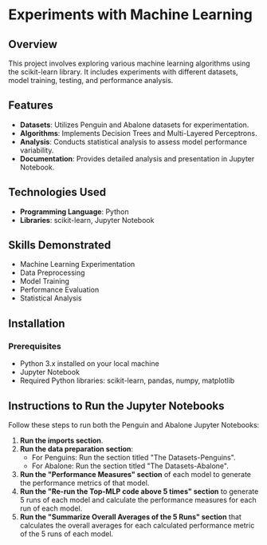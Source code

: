 # Experiments with Machine Learning

## Overview
This project involves exploring various machine learning algorithms using the scikit-learn library. It includes experiments with different datasets, model training, testing, and performance analysis.

## Features
- **Datasets**: Utilizes Penguin and Abalone datasets for experimentation.
- **Algorithms**: Implements Decision Trees and Multi-Layered Perceptrons.
- **Analysis**: Conducts statistical analysis to assess model performance variability.
- **Documentation**: Provides detailed analysis and presentation in Jupyter Notebook.

## Technologies Used
- **Programming Language**: Python
- **Libraries**: scikit-learn, Jupyter Notebook

## Skills Demonstrated
- Machine Learning Experimentation
- Data Preprocessing
- Model Training
- Performance Evaluation
- Statistical Analysis

## Installation

### Prerequisites
- Python 3.x installed on your local machine
- Jupyter Notebook
- Required Python libraries: scikit-learn, pandas, numpy, matplotlib

## Instructions to Run the Jupyter Notebooks
Follow these steps to run both the Penguin and Abalone Jupyter Notebooks:

1. **Run the imports section**.
2. **Run the data preparation section**:
    - For Penguins: Run the section titled "The Datasets-Penguins".
    - For Abalone: Run the section titled "The Datasets-Abalone".
3. **Run the "Performance Measures" section** of each model to generate the performance metrics of that model.
4. **Run the "Re-run the Top-MLP code above 5 times" section** to generate 5 runs of each model and calculate the performance measures for each run of each model.
5. **Run the "Summarize Overall Averages of the 5 Runs" section** that calculates the overall averages for each calculated performance metric of the 5 runs of each model.
